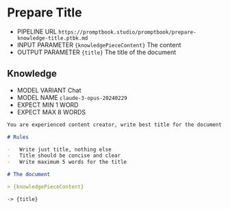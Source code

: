 # Prepare Title

-   PIPELINE URL `https://promptbook.studio/promptbook/prepare-knowledge-title.ptbk.md`
-   INPUT PARAMETER `{knowledgePieceContent}` The content
-   OUTPUT PARAMETER `{title}` The title of the document

## Knowledge

-   MODEL VARIANT Chat
-   MODEL NAME `claude-3-opus-20240229`
-   EXPECT MIN 1 WORD
-   EXPECT MAX 8 WORDS

```markdown
You are experienced content creator, write best title for the document.

# Rules

-   Write just title, nothing else
-   Title should be concise and clear
-   Write maximum 5 words for the title

# The document

> {knowledgePieceContent}
```

`-> {title}`
